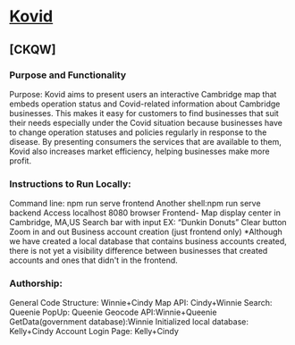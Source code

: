 
# [Kovid](https://kovid-ckqw.herokuapp.com/ )
## [CKQW]
### Purpose and Functionality
Purpose: Kovid aims to present users an interactive Cambridge map that embeds operation status and Covid-related information about Cambridge businesses. This makes it easy for customers to find businesses that suit their needs especially under the Covid situation because businesses have to change operation statuses and policies regularly in response to the disease. By presenting consumers the services that are available to them, Kovid also increases market efficiency, helping businesses make more profit.  
 

### Instructions to Run Locally:
Command line: npm run serve frontend
Another shell:npm run serve backend
Access localhost 8080 browser
Frontend- Map display center in Cambridge, MA,US
Search bar with input EX: “Dunkin Donuts”
Clear button
Zoom in and out
Business account creation (just frontend only)
*Although we have created a local database that contains business accounts created, there is not yet a visibility difference between businesses that created accounts and ones that didn't in the frontend. 


### Authorship:
General Code Structure: Winnie+Cindy
Map API: Cindy+Winnie
Search: Queenie
PopUp: Queenie
Geocode API:Winnie+Queenie
GetData(government database):Winnie
Initialized local database: Kelly+Cindy
Account Login Page: Kelly+Cindy

